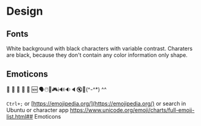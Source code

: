 # Design

## Fonts

White background with black characters with variable contrast. Charaters are black, because they don't contain any color information only shape.

## Emoticons

📰 📅 🥦 🔖 🔗 🆕 🗣️🖱️🎲🎮ℹ️🔊🔉🔈🔇🎵(^-^*) ^^

`Ctrl+;` or [https://emojipedia.org/](https://emojipedia.org/) or search in Ubuntu or character app https://www.unicode.org/emoji/charts/full-emoji-list.html## Emoticons
